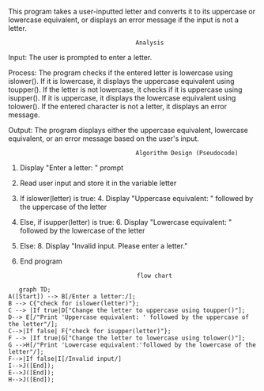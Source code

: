 This program takes a user-inputted letter and converts it to its uppercase or lowercase equivalent, or displays an error message if the input is not a letter.

                                        Analysis
Input:
The user is prompted to enter a letter.

Process:
The program checks if the entered letter is lowercase using islower().
If it is lowercase, it displays the uppercase equivalent using toupper().
If the letter is not lowercase, it checks if it is uppercase using isupper().
If it is uppercase, it displays the lowercase equivalent using tolower().
If the entered character is not a letter, it displays an error message.

Output:
The program displays either the uppercase equivalent, lowercase equivalent, or an error message based on the user's input.
                                        
                                        Algorithm Design (Pseudocode)
1. Display "Enter a letter: " prompt
2. Read user input and store it in the variable letter
3. If islower(letter) is true:
    4. Display "Uppercase equivalent: " followed by the uppercase of the letter
5. Else, if isupper(letter) is true:
    6. Display "Lowercase equivalent: " followed by the lowercase of the letter
7. Else:
    8. Display "Invalid input. Please enter a letter."
9. End program

                                        flow chart
```mermaid
   graph TD;
A([Start]) --> B[/Enter a letter:/];
B --> C{"check for islower(letter)"};
C --> |If true|D["Change the letter to uppercase using toupper()"];
D--> E[/"Print 'Uppercase equivalent: ' followed by the uppercase of the letter"/];
C-->|If false| F{"check for isupper(letter)"};
F --> |If true|G["Change the letter to lowercase using tolower()"];
G -->H[/"Print 'Lowercase equivalent:'followed by the lowercase of the letter"/];
F-->|If false|I[/Invalid input/]
I-->J([End]);
E-->J([End]);
H-->J([End]);
```


                                        
